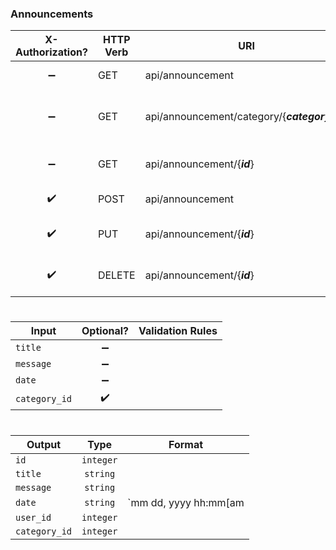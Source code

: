 ### **Announcements**

X-Authorization?   | HTTP Verb | URI                                           | Description
:----------------: | --------- | --------------------------------------------- | ------------------------------------------------------
:heavy_minus_sign: | GET       | api/announcement                              | Retrieves all announcements.
:heavy_minus_sign: | GET       | api/announcement/category/{***category_id***} | Retrieves all announcements within specified category.
:heavy_minus_sign: | GET       | api/announcement/{***id***}                   | Retrieves specified announcement.
:heavy_check_mark: | POST      | api/announcement                              | Creates new announcement.
:heavy_check_mark: | PUT       | api/announcement/{***id***}                   | Updates specified announcement.
:heavy_check_mark: | DELETE    | api/announcement/{***id***}                   | Deletes specified announcement.

#
Input         | Optional?          | Validation Rules
------------- | :----------------: | ----------------
`title`       | :heavy_minus_sign: |
`message`     | :heavy_minus_sign: |
`date`        | :heavy_minus_sign: |
`category_id` | :heavy_check_mark: |

#
Output          | Type      | Format
--------------- | :-------: | ------------
`id`            | `integer` |
`title`         | `string`  |
`message`       | `string`  |
`date`          | `string`  | `mm dd, yyyy hh:mm[am|pm]`
`user_id`       | `integer` |
`category_id`   | `integer` |
